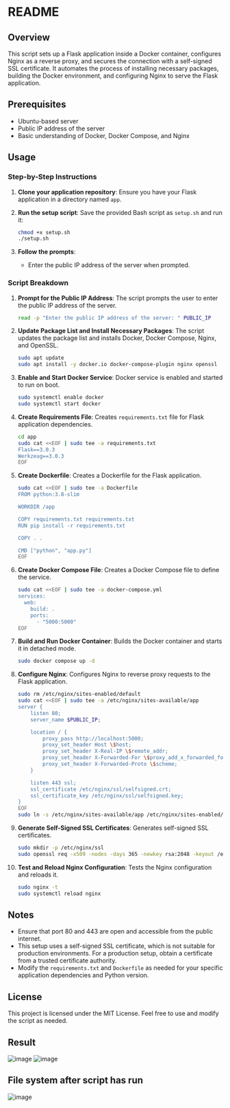 # README

## Overview
This script sets up a Flask application inside a Docker container, configures Nginx as a reverse proxy, and secures the connection with a self-signed SSL certificate. It automates the process of installing necessary packages, building the Docker environment, and configuring Nginx to serve the Flask application.

## Prerequisites
- Ubuntu-based server
- Public IP address of the server
- Basic understanding of Docker, Docker Compose, and Nginx

## Usage

### Step-by-Step Instructions

1. **Clone your application repository**:
   Ensure you have your Flask application in a directory named `app`.

2. **Run the setup script**:
   Save the provided Bash script as `setup.sh` and run it:
   ```bash
   chmod +x setup.sh
   ./setup.sh
   ```

3. **Follow the prompts**:
   - Enter the public IP address of the server when prompted.

### Script Breakdown

1. **Prompt for the Public IP Address**:
   The script prompts the user to enter the public IP address of the server.
   ```bash
   read -p "Enter the public IP address of the server: " PUBLIC_IP
   ```

2. **Update Package List and Install Necessary Packages**:
   The script updates the package list and installs Docker, Docker Compose, Nginx, and OpenSSL.
   ```bash
   sudo apt update
   sudo apt install -y docker.io docker-compose-plugin nginx openssl
   ```

3. **Enable and Start Docker Service**:
   Docker service is enabled and started to run on boot.
   ```bash
   sudo systemctl enable docker
   sudo systemctl start docker
   ```

4. **Create Requirements File**:
   Creates `requirements.txt` file for Flask application dependencies.
   ```bash
   cd app
   sudo cat <<EOF | sudo tee -a requirements.txt
   Flask==3.0.3
   Werkzeug==3.0.3
   EOF
   ```

5. **Create Dockerfile**:
   Creates a Dockerfile for the Flask application.
   ```bash
   sudo cat <<EOF | sudo tee -a Dockerfile
   FROM python:3.8-slim

   WORKDIR /app

   COPY requirements.txt requirements.txt
   RUN pip install -r requirements.txt

   COPY . .

   CMD ["python", "app.py"]
   EOF
   ```

6. **Create Docker Compose File**:
   Creates a Docker Compose file to define the service.
   ```bash
   sudo cat <<EOF | sudo tee -a docker-compose.yml
   services:
     web:
       build: .
       ports:
         - "5000:5000"
   EOF
   ```

7. **Build and Run Docker Container**:
   Builds the Docker container and starts it in detached mode.
   ```bash
   sudo docker compose up -d
   ```

8. **Configure Nginx**:
   Configures Nginx to reverse proxy requests to the Flask application.
   ```bash
   sudo rm /etc/nginx/sites-enabled/default
   sudo cat <<EOF | sudo tee -a /etc/nginx/sites-available/app
   server {
       listen 80;
       server_name $PUBLIC_IP;

       location / {
           proxy_pass http://localhost:5000;
           proxy_set_header Host \$host;
           proxy_set_header X-Real-IP \$remote_addr;
           proxy_set_header X-Forwarded-For \$proxy_add_x_forwarded_for;
           proxy_set_header X-Forwarded-Proto \$scheme;
       }

       listen 443 ssl;
       ssl_certificate /etc/nginx/ssl/selfsigned.crt;
       ssl_certificate_key /etc/nginx/ssl/selfsigned.key;
   }
   EOF
   sudo ln -s /etc/nginx/sites-available/app /etc/nginx/sites-enabled/
   ```

9. **Generate Self-Signed SSL Certificates**:
   Generates self-signed SSL certificates.
   ```bash
   sudo mkdir -p /etc/nginx/ssl
   sudo openssl req -x509 -nodes -days 365 -newkey rsa:2048 -keyout /etc/nginx/ssl/selfsigned.key -out /etc/nginx/ssl/selfsigned.crt -subj "/CN=$PUBLIC_IP"
   ```

10. **Test and Reload Nginx Configuration**:
    Tests the Nginx configuration and reloads it.
    ```bash
    sudo nginx -t
    sudo systemctl reload nginx
    ```

## Notes
- Ensure that port 80 and 443 are open and accessible from the public internet.
- This setup uses a self-signed SSL certificate, which is not suitable for production environments. For a production setup, obtain a certificate from a trusted certificate authority.
- Modify the `requirements.txt` and `Dockerfile` as needed for your specific application dependencies and Python version.

## License
This project is licensed under the MIT License. Feel free to use and modify the script as needed.

## Result
![image](https://github.com/aktan77/situational_task3/assets/120569380/5dc2a850-57ec-4b8e-a3e6-6c640a63512c)
![image](https://github.com/aktan77/situational_task3/assets/120569380/c44d6f8e-36b6-4982-a092-37c1852c1482)

## File system after script has run
![image](https://github.com/aktan77/situational_task3/assets/120569380/1b0e9b1e-0371-413c-9b17-7d82e1732f91)
